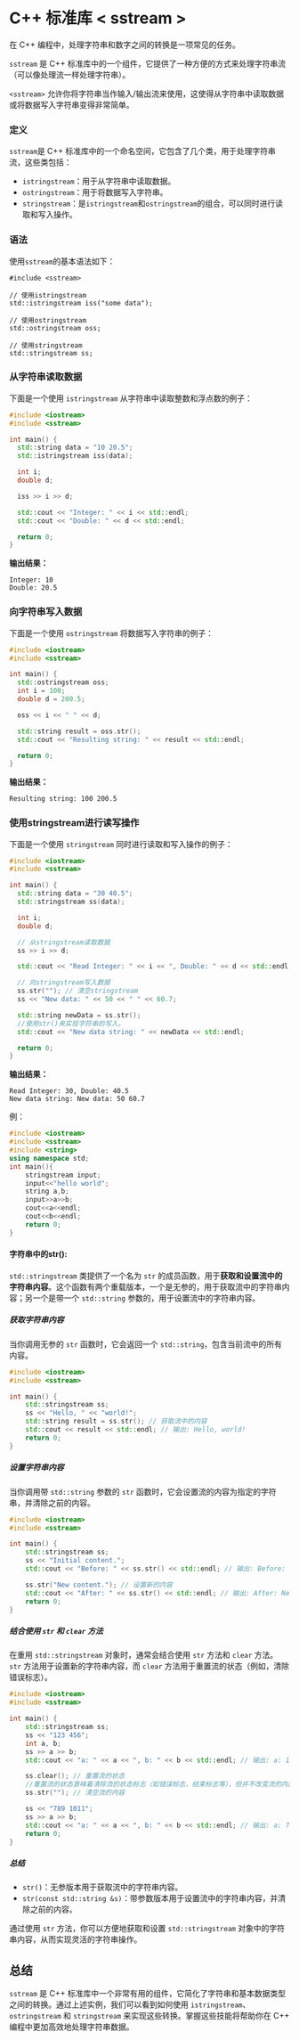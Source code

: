 # C++ 标准库 < sstream >

在 C++ 编程中，处理字符串和数字之间的转换是一项常见的任务。

`sstream` 是 C++ 标准库中的一个组件，它提供了一种方便的方式来处理字符串流（可以像处理流一样处理字符串）。

`<sstream>` 允许你将字符串当作输入/输出流来使用，这使得从字符串中读取数据或将数据写入字符串变得非常简单。

### 定义

`sstream`是 C++ 标准库中的一个命名空间，它包含了几个类，用于处理字符串流，这些类包括：

- `istringstream`：用于从字符串中读取数据。
- `ostringstream`：用于将数据写入字符串。
- `stringstream`：是`istringstream`和`ostringstream`的组合，可以同时进行读取和写入操作。

### 语法

使用`sstream`的基本语法如下：

```
#include <sstream>

// 使用istringstream
std::istringstream iss("some data");

// 使用ostringstream
std::ostringstream oss;

// 使用stringstream
std::stringstream ss;
```



### 从字符串读取数据

下面是一个使用 `istringstream` 从字符串中读取整数和浮点数的例子：

```C++
#include <iostream>
#include <sstream>

int main() {
  std::string data = "10 20.5";
  std::istringstream iss(data);

  int i;
  double d;

  iss >> i >> d;

  std::cout << "Integer: " << i << std::endl;
  std::cout << "Double: " << d << std::endl;

  return 0;
}
```

**输出结果：**

```
Integer: 10
Double: 20.5
```

### 向字符串写入数据

下面是一个使用 `ostringstream` 将数据写入字符串的例子：

```C++
#include <iostream>
#include <sstream>

int main() {
  std::ostringstream oss;
  int i = 100;
  double d = 200.5;

  oss << i << " " << d;

  std::string result = oss.str();
  std::cout << "Resulting string: " << result << std::endl;

  return 0;
}
```

**输出结果：**

```
Resulting string: 100 200.5
```

### 使用stringstream进行读写操作

下面是一个使用 `stringstream` 同时进行读取和写入操作的例子：

```C++
#include <iostream>
#include <sstream>

int main() {
  std::string data = "30 40.5";
  std::stringstream ss(data);

  int i;
  double d;

  // 从stringstream读取数据
  ss >> i >> d;

  std::cout << "Read Integer: " << i << ", Double: " << d << std::endl;

  // 向stringstream写入数据
  ss.str(""); // 清空stringstream
  ss << "New data: " << 50 << " " << 60.7;

  std::string newData = ss.str();
  //使用str()来实现字符串的写入。
  std::cout << "New data string: " << newData << std::endl;

  return 0;
}
```

**输出结果：**

```
Read Integer: 30, Double: 40.5
New data string: New data: 50 60.7
```

例：

```C++
#include <iostream>
#include <sstream>
#include <string>
using namespace std;
int main(){
    stringstream input;
    input<<"hello world";
    string a,b;
    input>>a>>b;
    cout<<a<<endl;
    cout<<b<<endl;
    return 0;
}
```

#### 字符串中的str():

`std::stringstream` 类提供了一个名为 `str` 的成员函数，用于**获取和设置流中的字符串内容**。这个函数有两个重载版本，一个是无参的，用于获取流中的字符串内容；另一个是带一个 `std::string` 参数的，用于设置流中的字符串内容。

##### 获取字符串内容

当你调用无参的 `str` 函数时，它会返回一个 `std::string`，包含当前流中的所有内容。

```cpp
#include <iostream>
#include <sstream>

int main() {
    std::stringstream ss;
    ss << "Hello, " << "world!";
    std::string result = ss.str(); // 获取流中的内容
    std::cout << result << std::endl; // 输出: Hello, world!
    return 0;
}
```

##### 设置字符串内容

当你调用带 `std::string` 参数的 `str` 函数时，它会设置流的内容为指定的字符串，并清除之前的内容。

```cpp
#include <iostream>
#include <sstream>

int main() {
    std::stringstream ss;
    ss << "Initial content.";
    std::cout << "Before: " << ss.str() << std::endl; // 输出: Before: Initial content.

    ss.str("New content."); // 设置新的内容
    std::cout << "After: " << ss.str() << std::endl; // 输出: After: New content.
    return 0;
}
```

##### 结合使用 `str` 和 `clear` 方法

在重用 `std::stringstream` 对象时，通常会结合使用 `str` 方法和 `clear` 方法。`str` 方法用于设置新的字符串内容，而 `clear` 方法用于重置流的状态（例如，清除错误标志）。

```C++
#include <iostream>
#include <sstream>

int main() {
    std::stringstream ss;
    ss << "123 456";
    int a, b;
    ss >> a >> b;
    std::cout << "a: " << a << ", b: " << b << std::endl; // 输出: a: 123, b: 456

    ss.clear(); // 重置流的状态
    //重置流的状态意味着清除流的状态标志（如错误标志、结束标志等），但并不改变流的内部缓冲区的内容。换句话说，重置状态让流恢复到一个干净的状态，但原有数据仍然保留。
    ss.str(""); // 清空流的内容

    ss << "789 1011";
    ss >> a >> b;
    std::cout << "a: " << a << ", b: " << b << std::endl; // 输出: a: 789, b: 1011
    return 0;
}
```

##### 总结

- `str()`：无参版本用于获取流中的字符串内容。
- `str(const std::string &s)`：带参数版本用于设置流中的字符串内容，并清除之前的内容。

通过使用 `str` 方法，你可以方便地获取和设置 `std::stringstream` 对象中的字符串内容，从而实现灵活的字符串操作。

## 总结

`sstream` 是 C++ 标准库中一个非常有用的组件，它简化了字符串和基本数据类型之间的转换。通过上述实例，我们可以看到如何使用 `istringstream`、`ostringstream` 和 `stringstream` 来实现这些转换。掌握这些技能将帮助你在 C++ 编程中更加高效地处理字符串数据。